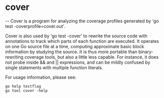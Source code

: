 # cover
--
Cover is a program for analyzing the coverage profiles generated by 'go test
-coverprofile=cover.out'.

Cover is also used by 'go test -cover' to rewrite the source code with
annotations to track which parts of each function are executed. It operates on
one Go source file at a time, computing approximate basic block information by
studying the source. It is thus more portable than binary-rewriting coverage
tools, but also a little less capable. For instance, it does not probe inside &&
and || expressions, and can be mildly confused by single statements with
multiple function literals.

For usage information, please see:

    go help testflag
    go tool cover -help
